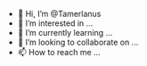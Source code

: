 - 👋 Hi, I’m @Tamerlanus
- 👀 I’m interested in ...
- 🌱 I’m currently learning ...
- 💞️ I’m looking to collaborate on ...
- 📫 How to reach me ...

<!---
Tamerlanus/Tamerlanus is a ✨ special ✨ repository because its `README.md` (this file) appears on your GitHub profile.
You can click the Preview link to take a look at your changes.
--->
